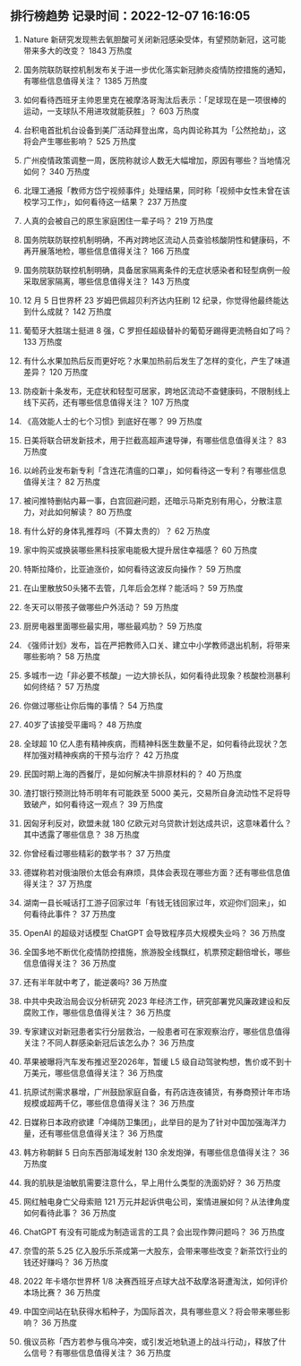 
## 排行榜趋势 记录时间：2022-12-07 16:16:05
  
  1. Nature 新研究发现熊去氧胆酸可关闭新冠感染受体，有望预防新冠，这可能带来多大的改变？ 1843 万热度
    
  2. 国务院联防联控机制发布关于进一步优化落实新冠肺炎疫情防控措施的通知，有哪些信息值得关注？ 1385 万热度
    
  3. 如何看待西班牙主帅恩里克在被摩洛哥淘汰后表示：「足球现在是一项很棒的运动，一支球队不用进攻就能获胜」？ 603 万热度
    
  4. 台积电首批机台设备到美厂活动拜登出席，岛内舆论称其为「公然抢劫」，这将会产生哪些影响？ 525 万热度
    
  5. 广州疫情政策调整一周，医院称就诊人数无大幅增加，原因有哪些？当地情况如何？ 340 万热度
    
  6. 北理工通报「教师方岱宁视频事件」处理结果，同时称「视频中女性未曾在该校学习工作」，如何看待这一结果？ 237 万热度
    
  7. 人真的会被自己的原生家庭困住一辈子吗？ 219 万热度
    
  8. 国务院联防联控机制明确，不再对跨地区流动人员查验核酸阴性和健康码，不再开展落地检，哪些信息值得关注？ 166 万热度
    
  9. 国务院联防联控机制明确，具备居家隔离条件的无症状感染者和轻型病例一般采取居家隔离，哪些信息值得关注？ 143 万热度
    
  10. 12 月 5 日世界杯 23 岁姆巴佩超贝利齐达内狂刷 12 纪录，你觉得他最终能达到什么成就？ 142 万热度
    
  11. 葡萄牙大胜瑞士挺进 8 强，C 罗担任超级替补的葡萄牙踢得更流畅自如了吗？ 133 万热度
    
  12. 有什么水果加热后反而更好吃？水果加热前后发生了怎样的变化，产生了味道差异？ 120 万热度
    
  13. 防疫新十条发布，无症状和轻型可居家，跨地区流动不查健康码，不限制线上线下买药，还有哪些信息值得关注？ 107 万热度
    
  14. 《高效能人士的七个习惯》到底好在哪？ 99 万热度
    
  15. 日美将联合研发新技术，用于拦截高超声速导弹，有哪些信息值得关注？ 83 万热度
    
  16. 以岭药业发布新专利「含连花清瘟的口罩」，如何看待这一专利？有哪些信息值得关注？ 82 万热度
    
  17. 被问推特删帖内幕一事，白宫回避问题，还暗示马斯克别有用心，分散注意力，对此如何解读？ 80 万热度
    
  18. 有什么好的身体乳推荐吗（不算太贵的）？ 62 万热度
    
  19. 家中购买或换装哪些黑科技家电能极大提升居住幸福感？ 60 万热度
    
  20. 特斯拉降价，比亚迪涨价，如何看待这波反向操作？ 59 万热度
    
  21. 在山里散放50头猪不去管，几年后会怎样？能活吗？ 59 万热度
    
  22. 冬天可以带孩子做哪些户外活动？ 59 万热度
    
  23. 厨房电器里面哪些最实用，哪些最鸡肋？ 59 万热度
    
  24. 《强师计划》发布，旨在严把教师入口关、建立中小学教师退出机制，将带来哪些影响？ 58 万热度
    
  25. 多城市一边「非必要不核酸」一边大排长队，如何看待此现象？核酸检测暴利如何终结？ 57 万热度
    
  26. 你做过哪些让你后悔的事情？ 54 万热度
    
  27. 40岁了该接受平庸吗？ 48 万热度
    
  28. 全球超 10 亿人患有精神疾病，而精神科医生数量不足，如何看待此现状？怎样加强对精神疾病的干预与治疗？ 42 万热度
    
  29. 民国时期上海的西餐厅，是如何解决牛排原材料的？ 40 万热度
    
  30. 渣打银行预测比特币明年有可能跌至 5000 美元，交易所自身流动性不足将导致破产，如何看待这一观点？ 39 万热度
    
  31. 因匈牙利反对，欧盟未就 180 亿欧元对乌贷款计划达成共识，这意味着什么？其中透露了哪些信息？ 38 万热度
    
  32. 你曾经看过哪些精彩的数学书？ 37 万热度
    
  33. 德媒称若对俄油限价太低会有麻烦，具体会表现在哪些方面？还有哪些信息值得关注？ 37 万热度
    
  34. 湖南一县长喊话打工游子回家过年「有钱无钱回家过年，欢迎你们回来」，如何看待此事件？ 37 万热度
    
  35. OpenAI 的超级对话模型 ChatGPT 会导致程序员大规模失业吗？ 36 万热度
    
  36. 全国多地不断优化疫情防控措施，旅游股全线飘红，机票预定翻倍增长，哪些信息值得关注？ 36 万热度
    
  37. 还有半年就中考了，能逆袭吗? 36 万热度
    
  38. 中共中央政治局会议分析研究 2023 年经济工作，研究部署党风廉政建设和反腐败工作，哪些信息值得关注？ 36 万热度
    
  39. 专家建议对新冠患者实行分层救治，一般患者可在家观察治疗，哪些信息值得关注？不同人群感染新冠后该怎么办？ 36 万热度
    
  40. 苹果被曝将汽车发布推迟至2026年，暂缓 L5 级自动驾驶构想，售价或不到十万美元，哪些信息值得关注？ 36 万热度
    
  41. 抗原试剂需求暴增，广州鼓励家庭自备，有药店连夜铺货，有券商预计年市场规模或超两千亿，哪些信息值得关注？ 36 万热度
    
  42. 日媒称日本政府欲建「冲绳防卫集团」，此举目的是为了针对中国加强海洋力量，还有哪些信息值得关注？ 36 万热度
    
  43. 韩方称朝鲜 5 日向东西部海域发射 130 余发炮弹，有哪些信息值得关注？ 36 万热度
    
  44. 我的肌肤是油敏肌需要注意什么，早上用什么类型的洗面奶好？ 36 万热度
    
  45. 网红触电身亡父母索赔 121 万元并起诉供电公司，案情进展如何？从法律角度如何看待此事？ 36 万热度
    
  46. ChatGPT 有没有可能成为制造谣言的工具？会出现作弊问题吗？ 36 万热度
    
  47. 奈雪的茶 5.25 亿入股乐乐茶成第一大股东，会带来哪些改变？新茶饮行业的钱还好赚吗？ 36 万热度
    
  48. 2022 年卡塔尔世界杯 1/8 决赛西班牙点球大战不敌摩洛哥遭淘汰，如何评价本场比赛？ 36 万热度
    
  49. 中国空间站在轨获得水稻种子，为国际首次，具有哪些意义？将会带来哪些影响？ 36 万热度
    
  50. 俄议员称「西方若参与俄乌冲突，或引发近地轨道上的战斗行动」，释放了什么信号？有哪些信息值得关注？ 36 万热度
    